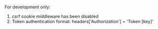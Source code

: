 For development only:

1. csrf cookie middleware has been disabled
2. Token authentication format: headers['Authorization'] = 'Token [key]'
